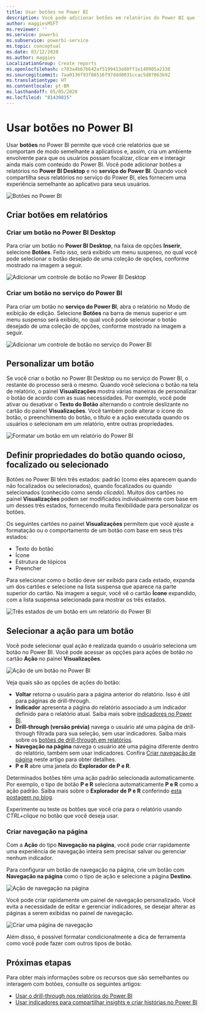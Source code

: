 ```yaml
---
title: Usar botões no Power BI
description: Você pode adicionar botões em relatórios do Power BI que fazem seus relatórios se comportarem como aplicativos e aprofundarem o envolvimento com usuários.
author: maggiesMSFT
ms.reviewer: ''
ms.service: powerbi
ms.subservice: powerbi-service
ms.topic: conceptual
ms.date: 03/12/2020
ms.author: maggies
LocalizationGroup: Create reports
ms.openlocfilehash: c703a4b67b642af5199413e80ff1e140905a2338
ms.sourcegitcommit: 7aa0136f93f88516f97ddd8031ccac5d07863b92
ms.translationtype: HT
ms.contentlocale: pt-BR
ms.lasthandoff: 05/05/2020
ms.locfileid: "81439815"
---
```

# <a name="use-buttons-in-power-bi"></a>Usar botões no Power BI
Usar **botões** no Power BI permite que você crie relatórios que se comportam de modo semelhante a aplicativos e, assim, cria um ambiente envolvente para que os usuários possam focalizar, clicar em e interagir ainda mais com conteúdo do Power BI. Você pode adicionar botões a relatórios no **Power BI Desktop** e no **serviço do Power BI**. Quando você compartilha seus relatórios no serviço do Power BI, eles fornecem uma experiência semelhante ao aplicativo para seus usuários.

![Botões no Power BI](media/desktop-buttons/power-bi-buttons.png)

## <a name="create-buttons-in-reports"></a>Criar botões em relatórios

### <a name="create-a-button-in-power-bi-desktop"></a>Criar um botão no Power BI Desktop

Para criar um botão no **Power BI Desktop**, na faixa de opções **Inserir**, selecione **Botões**. Feito isso, será exibido um menu suspenso, no qual você pode selecionar o botão desejado de uma coleção de opções, conforme mostrado na imagem a seguir. 

![Adicionar um controle de botão no Power BI Desktop](media/desktop-buttons/power-bi-button-dropdown.png)

### <a name="create-a-button-in-the-power-bi-service"></a>Criar um botão no serviço do Power BI

Para criar um botão no **serviço do Power BI**, abra o relatório no Modo de exibição de edição. Selecione **Botões** na barra de menus superior e um menu suspenso será exibido, no qual você pode selecionar o botão desejado de uma coleção de opções, conforme mostrado na imagem a seguir. 

![Adicionar um controle de botão no serviço do Power BI](media/desktop-buttons/power-bi-button-service-dropdown.png)

## <a name="customize-a-button"></a>Personalizar um botão

Se você criar o botão no Power BI Desktop ou no serviço do Power BI, o restante do processo será o mesmo. Quando você seleciona o botão na tela de relatório, o painel **Visualizações** mostra várias maneiras de personalizar o botão de acordo com as suas necessidades. Por exemplo, você pode ativar ou desativar o **Texto do Botão** alternando o controle deslizante no cartão do painel **Visualizações**. Você também pode alterar o ícone do botão, o preenchimento do botão, o título e a ação executada quando os usuários o selecionam em um relatório, entre outras propriedades.

![Formatar um botão em um relatório do Power BI](media/desktop-buttons/power-bi-button-properties.png)

## <a name="set-button-properties-when-idle-hovered-over-or-selected"></a>Definir propriedades do botão quando ocioso, focalizado ou selecionado

Botões no Power BI têm três estados: padrão (como eles aparecem quando não focalizados ou selecionados), quando focalizados ou quando selecionados (conhecido como sendo *clicado*). Muitos dos cartões no painel **Visualizações** podem ser modificados individualmente com base em um desses três estados, fornecendo muita flexibilidade para personalizar os botões.

Os seguintes cartões no painel **Visualizações** permitem que você ajuste a formatação ou o comportamento de um botão com base em seus três estados:

* Texto do botão
* Ícone
* Estrutura de tópicos
* Preencher

Para selecionar como o botão deve ser exibido para cada estado, expanda um dos cartões e selecione na lista suspensa que aparece na parte superior do cartão. Na imagem a seguir, você vê o cartão **Ícone** expandido, com a lista suspensa selecionada para mostrar os três estados.

![Três estados de um botão em um relatório do Power BI](media/desktop-buttons/power-bi-button-format.png)


## <a name="select-the-action-for-a-button"></a>Selecionar a ação para um botão

Você pode selecionar qual ação é realizada quando o usuário seleciona um botão no Power BI. Você pode acessar as opções para ações de botão no cartão **Ação** no painel **Visualizações**.

![Ação de um botão no Power BI](media/desktop-buttons/power-bi-button-action.png)

Veja quais são as opções de ações do botão:

- **Voltar** retorna o usuário para a página anterior do relatório. Isso é útil para páginas de drill-through.
- **Indicador** apresenta a página do relatório associado a um indicador definido para o relatório atual. Saiba mais sobre [indicadores no Power BI](desktop-bookmarks.md). 
- **Drill-through (versão prévia)** navega o usuário até uma página de drill-through filtrada para sua seleção, sem usar indicadores. Saiba mais sobre os [botões de drill-through em relatórios](desktop-drill-through-buttons.md).
- **Navegação na página** navega o usuário até uma página diferente dentro do relatório, também sem usar indicadores. Confira [Criar navegação de página](#create-page-navigation) neste artigo para obter detalhes.
- **P e R** abre uma janela do **Explorador de P e R**. 

Determinados botões têm uma ação padrão selecionada automaticamente. Por exemplo, o tipo de botão **P e R** seleciona automaticamente **P e R** como a ação padrão. Saiba mais sobre o **Explorador de P e R** conferindo [esta postagem no blog](https://powerbi.microsoft.com/blog/power-bi-desktop-april-2018-feature-summary/#Q&AExplorer).

Experimente ou teste os botões que você cria para o relatório usando *CTRL+clique* no botão que você deseja usar. 

### <a name="create-page-navigation"></a>Criar navegação na página

Com a **Ação** do tipo **Navegação na página**, você pode criar rapidamente uma experiência de navegação inteira sem precisar salvar ou gerenciar nenhum indicador.

Para configurar um botão de navegação na página, crie um botão com **Navegação na página** como o tipo de ação e selecione a página **Destino**.

![Ação de navegação na página](media/desktop-buttons/power-bi-page-navigation.png)

Você pode criar rapidamente um painel de navegação personalizado. Você evita a necessidade de editar e gerenciar indicadores, se desejar alterar as páginas a serem exibidas no painel de navegação.

![Criar uma página de navegação](media/desktop-buttons/power-bi-build-navigation-pane.png)

Além disso, é possível formatar condicionalmente a dica de ferramenta como você pode fazer com outros tipos de botão.

## <a name="next-steps"></a>Próximas etapas
Para obter mais informações sobre os recursos que são semelhantes ou interagem com botões, consulte os seguintes artigos:

* [Usar o drill-through nos relatórios do Power BI](desktop-drillthrough.md)
* [Usar indicadores para compartilhar insights e criar histórias no Power BI](desktop-bookmarks.md)

